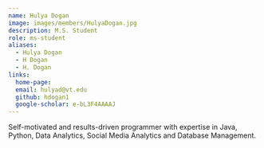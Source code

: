 ```yaml
---
name: Hulya Dogan
image: images/members/HulyaDogan.jpg
description: M.S. Student
role: ms-student
aliases:
  - Hulya Dogan
  - H Dogan
  - H. Dogan
links:
  home-page: 
  email: hulyad@vt.edu
  github: hdogan1
  google-scholar: e-bL3F4AAAAJ
---
```


Self-motivated and results-driven programmer with expertise in Java, Python, Data Analytics, Social Media Analytics and Database Management.
